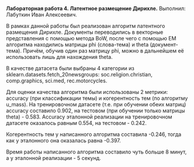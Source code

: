 <b>Лабораторная работа 4. Латентное размещение Дирихле.</b> Выполнил: Лабуткин Иван Алексеевич.

В рамках данной работы был реализован алгоритм латентного размещения Дирихле. Документы переводились в векторные представления с помощью метода BoW, после чего с помощью EM алгоритма находились матрицы phi (слова-тема) и theta (документ-тема). Причём, обучив один раз матрицу phi, можно в дальнейшем её использовать лишь для нахождения theta.

В качестве датасета были выбраны 4 категории из sklearn.datasets.fetch_20newsgroups: soc.religion.christian, comp.graphics, sci.med, rec.motorcycles.

Для оценки качества алгоритма были использованы 2 метрики: accuracy (при классификации темы) и когерентность тем (по алгоритму u_mass). На тренировочном датасете (т.е. при обучении обеих матриц) accuracy составило 0.902, на тестовом (при обучении только матрицы theta) - 0.583. Accuracy эталонной реализации на тренировочном датасете оказалось равным 0.554, на тестовом - 0.242.

Когерентность тем у написанного алгоритма составила -0.246, тогда как у эталонного она оказалась равна -0.397.

Время работы написанного алгоритма составило чуть больше 8 минут, а у эталонной реализации - 5 секунд.
